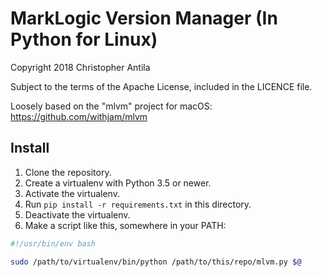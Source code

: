 # MarkLogic Version Manager (In Python for Linux)

Copyright 2018 Christopher Antila

Subject to the terms of the Apache License, included in the LICENCE file.

Loosely based on the "mlvm" project for macOS: https://github.com/withjam/mlvm


## Install

1. Clone the repository.
1. Create a virtualenv with Python 3.5 or newer.
1. Activate the virtualenv.
1. Run `pip install -r requirements.txt` in this directory.
1. Deactivate the virtualenv.
1. Make a script like this, somewhere in your PATH:

```bash
#!/usr/bin/env bash

sudo /path/to/virtualenv/bin/python /path/to/this/repo/mlvm.py $@
```
